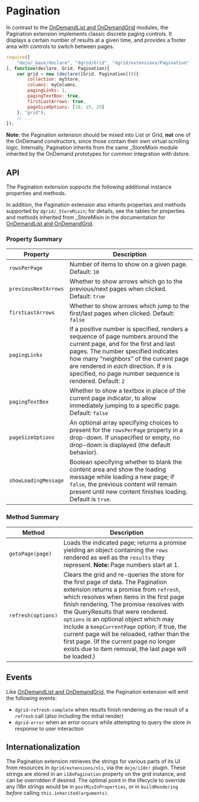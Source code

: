 # Pagination

In contrast to the [OnDemandList and OnDemandGrid](../core-components/OnDemandList-and-OnDemandGrid.md) modules,
the Pagination extension implements classic discrete paging controls. It displays a certain
number of results at a given time, and provides a footer area with controls to
switch between pages.

```js
require([
    "dojo/_base/declare", "dgrid/Grid", "dgrid/extensions/Pagination"
], function(declare, Grid, Pagination){
    var grid = new (declare([Grid, Pagination]))({
        collection: myStore,
        columns: myColumns,
        pagingLinks: 1,
        pagingTextBox: true,
        firstLastArrows: true,
        pageSizeOptions: [10, 15, 25]
    }, "grid");
    // ...
});
```

**Note:** the Pagination extension should be mixed into List or Grid, **not**
one of the OnDemand constructors, since those contain their own virtual
scrolling logic. Internally, Pagination inherits from the same \_StoreMixin
module inherited by the OnDemand prototypes for common integration with
dstore.

## API

The Pagination extension supports the following additional instance properties and methods.

In addition, the Pagination extension also inherits properties and methods
supported by `dgrid/_StoreMixin`; for details, see the tables for properties and
methods inherited from \_StoreMixin in the documentation for
[OnDemandList and OnDemandGrid](../core-components/OnDemandList-and-OnDemandGrid.md).

### Property Summary

Property | Description
-------- | -----------
`rowsPerPage` | Number of items to show on a given page. Default: `10`
`previousNextArrows` | Whether to show arrows which go to the previous/next pages when clicked. Default: `true`
`firstLastArrows` | Whether to show arrows which jump to the first/last pages when clicked. Default: `false`
`pagingLinks` | If a positive number is specified, renders a sequence of page numbers around the current page, and for the first and last pages.  The number specified indicates how many "neighbors" of the current page are rendered in *each* direction.  If `0` is specified, no page number sequence is rendered. Default: `2`
`pagingTextBox` | Whether to show a textbox in place of the current page indicator, to allow immediately jumping to a specific page. Default: `false`
`pageSizeOptions` | An optional array specifying choices to present for the `rowsPerPage` property in a drop-down. If unspecified or empty, no drop-down is displayed (the default behavior).
`showLoadingMessage` | Boolean specifying whether to blank the content area and show the loading message while loading a new page; if `false`, the previous content will remain present until new content finishes loading.  Default is `true`.

### Method Summary

Method | Description
------ | -----------
`gotoPage(page)` | Loads the indicated page; returns a promise yielding an object containing the `rows` rendered as well as the `results` they represent.  **Note:** Page numbers start at 1.
`refresh(options)` | Clears the grid and re-queries the store for the first page of data.  The Pagination extension returns a promise from `refresh`, which resolves when items in the first page finish rendering.  The promise resolves with the QueryResults that were rendered.  `options` is an optional object which may include a `keepCurrentPage` option; if true, the current page will be reloaded, rather than the first page.  (If the current page no longer exists due to item removal, the last page will be loaded.)

## Events

Like [OnDemandList and OnDemandGrid](../core-components/OnDemandList-and-OnDemandGrid.md), the Pagination extension will emit the following events:

* `dgrid-refresh-complete` when results finish rendering as the result of a
  `refresh` call (also including the initial render)
* `dgrid-error` when an error occurs while attempting to query the store in
  response to user interaction

## Internationalization

The Pagination extension retrieves the strings for various parts of its UI from
resources in `dgrid/extensions/nls`, via the `dojo/i18n!` plugin. These strings
are stored in an `i18nPagination` property on the grid instance, and can be
overridden if desired. The optimal point in the lifecycle to override any i18n
strings would be in `postMixInProperties`, or in `buildRendering` *before*
calling `this.inherited(arguments)`.
